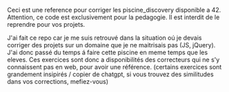 Ceci est une reference pour corriger les piscine_discovery disponible a 42. Attention, ce code est exclusivement pour la pedagogie. Il est interdit de le reprendre pour vos projets.

J'ai fait ce repo car je me suis retrouvé dans la situation oú je devais corriger des projets sur un domaine que je ne maitrisais pas (JS, jQuery). J'ai donc passé du temps á faire cette piscine en meme temps que les eleves.
Ces exercices sont donc a disponibilités des correcteurs qui ne s'y connaissent pas en web, pour avoir une référence. (certains exercices sont grandement insipirés / copier de chatgpt, si vous trouvez des similitudes dans vos corrections, mefiez-vous)
